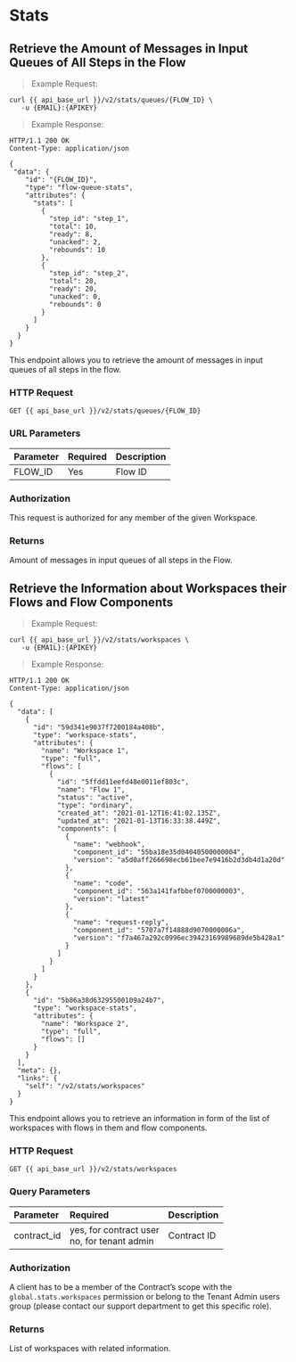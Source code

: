 # Stats

## Retrieve the Amount of Messages in Input Queues of All Steps in the Flow

> Example Request:

```shell
curl {{ api_base_url }}/v2/stats/queues/{FLOW_ID} \
   -u {EMAIL}:{APIKEY}
```

> Example Response:

```http
HTTP/1.1 200 OK
Content-Type: application/json

{
 "data": {
    "id": "{FLOW_ID}",
    "type": "flow-queue-stats",
    "attributes": {
      "stats": [
        {
          "step_id": "step_1",
          "total": 10,
          "ready": 8,
          "unacked": 2,
          "rebounds": 10
        },
        {
          "step_id": "step_2",
          "total": 20,
          "ready": 20,
          "unacked": 0,
          "rebounds": 0
        }
      ]
    }
  }
}
```

This endpoint allows you to retrieve the amount of messages in input queues of all steps in the flow.

### HTTP Request

`GET {{ api_base_url }}/v2/stats/queues/{FLOW_ID}`

### URL Parameters

| Parameter | Required | Description
| :---      | :---     | :---
| FLOW_ID   | Yes      | Flow ID

### Authorization

This request is authorized for any member of the given Workspace.

### Returns

Amount of messages in input queues of all steps in the Flow.


## Retrieve the Information about Workspaces their Flows and Flow Components

> Example Request:

```shell
curl {{ api_base_url }}/v2/stats/workspaces \
   -u {EMAIL}:{APIKEY}
```

> Example Response:

```http
HTTP/1.1 200 OK
Content-Type: application/json

{
  "data": [
    {
      "id": "59d341e9037f7200184a408b",
      "type": "workspace-stats",
      "attributes": {
        "name": "Workspace 1",
        "type": "full",
        "flows": [
          {
            "id": "5ffdd11eefd48e0011ef803c",
            "name": "Flow 1",
            "status": "active",
            "type": "ordinary",
            "created_at": "2021-01-12T16:41:02.135Z",
            "updated_at": "2021-01-13T16:33:38.449Z",
            "components": [
              {
                "name": "webhook",
                "component_id": "55ba18e35d04040500000004",
                "version": "a5d0aff266698ecb61bee7e9416b2d3db4d1a20d"
              },
              {
                "name": "code",
                "component_id": "563a141fafbbef0700000003",
                "version": "latest"
              },
              {
                "name": "request-reply",
                "component_id": "5707a7f14888d9070000006a",
                "version": "f7a467a292c0996ec39423169989689de5b428a1"
              }
            ]
          }
        ]
      }
    },
    {
      "id": "5b86a38d63295500109a24b7",
      "type": "workspace-stats",
      "attributes": {
        "name": "Workspace 2",
        "type": "full",
        "flows": []
      }
    }
  ],
  "meta": {},
  "links": {
    "self": "/v2/stats/workspaces"
  }
}
```

This endpoint allows you to retrieve an information in form of the list of workspaces with flows in them and flow components.

### HTTP Request

`GET {{ api_base_url }}/v2/stats/workspaces`

### Query Parameters

| Parameter   | Required                                         | Description |
| :---        | :---                                             | :---        |
| contract_id | yes, for contract user<br />no, for tenant admin | Contract ID |

### Authorization

A client has to be a member of the Contract’s scope with the `global.stats.workspaces` permission or belong to the Tenant Admin users group (please contact our support department to get this specific role).

### Returns

List of workspaces with related information.
